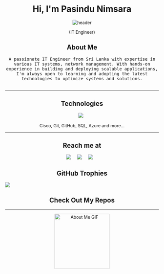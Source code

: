 <!--
**PasinduNimsara/PasinduNimsara** is a ✨ _special_ ✨ repository because its `README.md` (this file) appears on your GitHub profile.
-->

<h1 align="center"> Hi, I'm Pasindu Nimsara</h1>
<div align="center">
  <img src="https://github.com/PasinduNimsara/PasinduNimsara/blob/master/images/header.gif" alt="header" />
</div>
<p align="center">(IT Engineer)</p>

<h2 align="center"> About Me</h2>
<p align="center">
  <samp>A passionate IT Engineer from Sri Lanka with expertise in various IT systems, network management. With hands-on experience in building and deploying scalable applications, I'm always open to learning and adopting the latest technologies to optimize systems and solutions.</samp>
  <br><br>
</p>

<hr>

<h2 align="center"> Technologies</h2>
<p align="center">
  <img src="https://img.shields.io/badge/linux-%23FCC624.svg?&style=for-the-badge&logo=linux&logoColor=black" />&nbsp;&nbsp;
<p align="center">Cisco, Git, GitHub, SQL, Azure and more...</p>

<hr>

<h2 align="center"> Reach me at</h2>
<p align="center">
  <a target="_blank" href="https://www.linkedin.com/in/pasindu-nimsara-b07561253?utm_source=share&utm_campaign=share_via&utm_content=profile&utm_medium=android_app"><img src="https://img.shields.io/badge/linkedin-%230077B5.svg?&style=for-the-badge&logo=linkedin&logoColor=white" /></a>&nbsp;&nbsp;&nbsp;&nbsp;
  <a target="_blank" href="https://x.com/PasindNimsara?t=AhbYH8xBtoilq9tOUAmTxQ&s=09"><img src="https://img.shields.io/badge/twitter-%231DA1F2.svg?&style=for-the-badge&logo=twitter&logoColor=white" /></a>&nbsp;&nbsp;&nbsp;&nbsp;
  <a href="mailto:pasindunimsara65@gmail.com"><img src="https://img.shields.io/badge/gmail-%23D14836.svg?&style=for-the-badge&logo=gmail&logoColor=white" /></a>&nbsp;&nbsp;&nbsp;&nbsp;
</p>

## <h2 align="center"> GitHub Trophies
![](https://github-profile-trophy.vercel.app/?username=PasinduNimsara&theme=radical&no-frame=false&no-bg=true&margin-w=4)

<h2 align="center"> Check Out My Repos </h2>

<hr>
<p align="center">
<img src="https://github.com/7oSkaaa/7oSkaaa/blob/main/Images/about_me.gif?raw=true" alt="About Me GIF" width="180px">
<br/>
